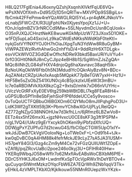 H8LQ217FgIEnia4J6oxnyQZshjXsqnhXlVkfFqUE6VQ=
wPsXNVOfXmh+Dd95/Dj1D5nQRlTw+MXVPDp9SSBgiLs=
fbCmk42FFePmw4reYQzAWGLRQI5YxL+pr4qMKJNkoVY=
oLnabj5FWCrZX/R3UjjFphl/Nx0XjyesYpojXz1JJ+U=
fOnJr/qdmBZV3rNRCCd9Mw+5SLNyvdmDcUsn8CqUoxk=
O35nPJXQJCHnztNeKE8wuwKGkMpUzW7Z3JXox5D1OKE=
w1FDj5upLaG4SxcivLz9kaCWdEsNKksNWdKbF0teKtI=
nykjGstVYfNXfYOJ0H7hOiaJXpgTuN3YdWw8R8uGyBM=
VIWPAZEWzlRvthAhwGo2nhfYsD/4+9ddRzHr6XTDLgk=
esvVCkWlVOZ3GdQEwOfhcNDRe93bkd5BaxURiYuVYu4=
0rfO3GHt0NkRJ8nCyCJlpz4eBH8b1S/SgWImZJsZgQA=
MQc8iINh2LG84sFHXV4dnjoQg6haXavravc38aqH5lk=
BzNoUKqOklW6Ftb0h5N3MdudlYcOQkrAlyBzv8N+BDc=
AqZAN4zCRZpUAo1xAsqb5MQpkK77pBeTGW7yxH+Hz1U=
HtF5Be5sZsObZ541XUN0cj4cB5jckzIxUlEeW3t3mBU=
Ic7e0aRBDiMVkXbX8kzCg2+9xtsD/mhk7xD66nVUYHc=
UVczVcGtRFxXyE0EV6tg259kbWBtDBLI7kg8FEaR8H4=
uGPSUBo5Pf1n8eSbFjehSioFfP6fddeUCCe5y9vosco=
0vToQoUCTFQBbuOI6BGXOm6CQYMoO8mJIIPqhgPoD3U=
LidK3Wf2gTXKtt59j3K+PbmvYCh8wXGrUjPLyLReiQQ=
4Z772gNZjyG38NNOHUw7d3kfhLLn/6jRfmz6LBZwVo8=
EETz4sx5hf26mxXL+jgzNHvxcU0CE8sKF3g3ft1PSPM=
n/gL1VQ4//UArz9gErYxcyk0hOKeni9yiPbfzdXfcUQ=
DDWjgPxYZUPfuG7d2tcwuG4S/fbCI0pCTGW5UpO1xIY=
wkJdJDwB7CkVgVOoIoxNg+LoTWe0xF+L+Od91t4+tJk=
kw0qDvBC0qA4HM88k4fefrMckJE9cLyZ7sA5JA31USM=
H57peY84GI3/Gzg4cZm9yM4Ce72vFGzQUllUWt1ZOpE=
vZAf8j/pqZRcvUaBci2poe246o0kyj3U+GFlHR40lHw=
YKERq9WbqJO58wWfIr7o62MxfIAvEABsWoCBXbM6PfE=
DDrC5YHK3J6xOM+LwdmfKxSpTOcVjpRWx1hDeYBTOv4=
quCuyqn5lWmtMzkzOYqcFbW6ZA7EQrWh9ZNb1qqV3Tk=
yEHkiL4zVMPLTKbXO/Kjklkouw55NMnR0UepzWxYKzk=
